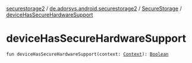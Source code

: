 [securestorage2](../../index.md) / [de.adorsys.android.securestorage2](../index.md) / [SecureStorage](index.md) / [deviceHasSecureHardwareSupport](./device-has-secure-hardware-support.md)

# deviceHasSecureHardwareSupport

`fun deviceHasSecureHardwareSupport(context: `[`Context`](https://developer.android.com/reference/android/content/Context.html)`): `[`Boolean`](https://kotlinlang.org/api/latest/jvm/stdlib/kotlin/-boolean/index.html)